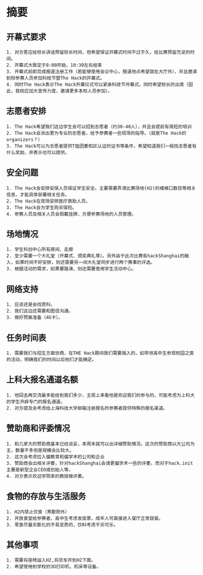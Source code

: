 # 摘要

## 开幕式要求

    1. 对方答应给校长讲话预留较长时间，但希望保证开幕式时间不过于久，给比赛预留充足的时间。
    2. 开幕式大致定于8:00开始，10:30左右结束
    3. 开幕式前即完成报道注册工作（若能够使用会议中心，报道地点希望就在大厅外），并且邀请到校参赛人员参加科技节暨The Hack的开幕式。
    4. 同时The Hack表示The Hack开幕仪式可以紧承科技节开幕式。同时希望校长的出席（因此，我校应加大宣传力度，邀请更多本校人员参加）。

## 志愿者安排

    1. The Hack希望我们这边学生会可以招到志愿者（约30-40人），并且会提前有简短的培训
    2. The Hack会派出更为专业的志愿者，给予参赛者一些现场的指导。（就是The Hack的organizers？）
    3. The Hack可以为志愿者提供T恤团委和区认证的证书等条件，希望知道我们一般找志愿者有什么奖励，并表示也可以提供。

## 安全问题

    1. The Hack会安排安保人员保证学生安全。主要需要弄清比赛场地(H2)的楼梯口数目等相关信息，才能具体部署相关任务。
    2. The Hack在现场安排医疗救助人员。
    3. The Hack会为学生购买保险。
    4. 参赛人员及相关人员会佩戴挂牌，方便参赛场地的人员管理。

## 场地情况

    1. 学生科创中心所有房间、走廊
    2. 至少需要一个大礼堂（开幕式、颁奖典礼等）。另外由于此次比赛有hackShanghai的融入，如果时间不好安排，则还需要另一间大礼堂同步进行两个赛事的评选。
    3. 根据活动的需求，如果要路演，则还需要使用学生活动中心。

## 网络支持

    1. 应该还是会找思科。
    2. 我们这边还需要和图信沟通。
    3. 做好预案准备（4G卡）。

## 任务时间表

    1. 需要我们与招生方面协商，在THE Hack期间我们需要插入的，如带领高中生参观校园之类的活动，明确我们的时间以后他们才能确定。

## 上科大报名通道名额

    1. 他回去再交流最多能给到我们多少，主观上来看他是欢迎我们的参与的，可能考虑为上科大的学生开辟专门的报名通道。
    2. 对方提及会考虑给上海科技大学邮箱注册报名的参赛者提供特殊的报名渠道。

## 赞助商和评委情况

    1. 和几家大的赞助商基本已经谈妥，本周末就可以出详细赞助情况。这次的赞助商以大公司为主，数量不多但是规模会比较大。
    2. 这次会考虑拉入偏教育和偏学术的公司和企业
    3. 赞助商会出相关评委，针对hackShanghai会请更偏学术一些的评委，而对于hack.init主要是新型企业CEO或创始人等。
    4. 对方表示欢迎学院来的教授做评委。

## 食物的存放与生活服务

    1. H2内禁止饮食（茶歇除外）
    2. 开放食堂给参赛者，高中生考虑发饭票，成年人可直接进入餐厅正常就餐。
    3. 零食尽量买膨化的不易变质的，饮料考虑不买可乐。

## 其他事项

    1. 需要将座椅运入H2,将货车开到H2下面。
    2. 希望使用到学校的3D打印机，机床等设备。
